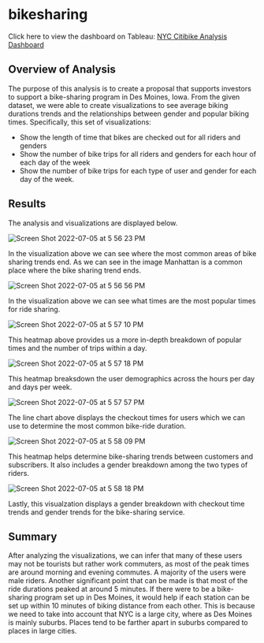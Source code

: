 # bikesharing

Click here to view the dashboard on Tableau: [NYC Citibike Analysis Dashboard](https://public.tableau.com/app/profile/juan.flores4255/viz/NYCCitibikeAnalysis_16570700799660/NYCCitibikeAnalysis?publish=yes)


## Overview of Analysis
The purpose of this analysis is to create a proposal that supports investors to support a bike-sharing program in Des Moines, Iowa. From the given dataset, we were able to create visualizations to see average biking durations trends and the relationships between gender and popular biking times. Specifically, this set of visualizations:
- Show the length of time that bikes are checked out for all riders and genders
- Show the number of bike trips for all riders and genders for each hour of each day of the week
- Show the number of bike trips for each type of user and gender for each day of the week.




## Results
The analysis and visualizations are displayed below.




![Screen Shot 2022-07-05 at 5 56 23 PM](https://user-images.githubusercontent.com/100455534/177440611-d38ccf52-6f08-48c6-bb34-0d96137338fe.png)

In the visualization above we can see where the most common areas of bike sharing trends end. As we can see in the image Manhattan is a common place where the bike sharing trend ends.



![Screen Shot 2022-07-05 at 5 56 56 PM](https://user-images.githubusercontent.com/100455534/177440620-49c83ec4-696c-4197-8354-8455245c7b65.png)

In the visualization above we can see what times are the most popular times for ride sharing. 



![Screen Shot 2022-07-05 at 5 57 10 PM](https://user-images.githubusercontent.com/100455534/177440633-0da4eb4b-6a06-47d5-9b17-78466a5d2dad.png)

This heatmap above provides us a more in-depth breakdown of popular times and the number of trips within a day.



![Screen Shot 2022-07-05 at 5 57 18 PM](https://user-images.githubusercontent.com/100455534/177440658-87812409-aef5-4cbd-b2a0-502a5d824825.png)

This heatmap breaksdown the user demographics across the hours per day and days per week.



![Screen Shot 2022-07-05 at 5 57 57 PM](https://user-images.githubusercontent.com/100455534/177440662-a7b9f6b3-b9ba-4da2-949a-ccaf99b3e24a.png)

The line chart above displays the checkout times for users which we can use to determine the most common bike-ride duration.



![Screen Shot 2022-07-05 at 5 58 09 PM](https://user-images.githubusercontent.com/100455534/177440671-392998c6-986f-45d8-bc77-7a634905375b.png)

This heatmap helps determine bike-sharing trends between customers and subscribers. It also includes a gender breakdown among the two types of riders.



![Screen Shot 2022-07-05 at 5 58 18 PM](https://user-images.githubusercontent.com/100455534/177440677-3114f260-a108-4c00-8709-cb8a0f290aae.png)


Lastly, this visualzation displays a gender breakdown with checkout time trends and gender trends for the bike-sharing service.













## Summary
After analyzing the visualizations, we can infer that many of these users may not be tourists but rather work commuters, as most of the peak times are around morning and evening commutes. A majority of the users were male riders. Another significant point that can be made is that most of the ride durations peaked at around 5 minutes. If there were to be a bike-sharing program set up in Des Moines, it would help if each station can be set up within 10 minutes of biking distance from each other. This is because we need to take into account that NYC is a large city, where as Des Moines is mainly suburbs. Places tend to be farther apart in suburbs compared to places in large cities.
